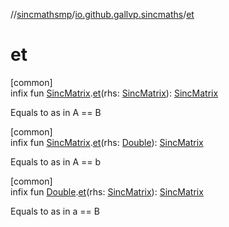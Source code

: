 //[sincmathsmp](../../index.md)/[io.github.gallvp.sincmaths](index.md)/[et](et.md)

# et

[common]\
infix fun [SincMatrix](-sinc-matrix/index.md).[et](et.md)(rhs: [SincMatrix](-sinc-matrix/index.md)): [SincMatrix](-sinc-matrix/index.md)

Equals to as in A == B

[common]\
infix fun [SincMatrix](-sinc-matrix/index.md).[et](et.md)(rhs: [Double](https://kotlinlang.org/api/latest/jvm/stdlib/kotlin/-double/index.html)): [SincMatrix](-sinc-matrix/index.md)

Equals to as in A == b

[common]\
infix fun [Double](https://kotlinlang.org/api/latest/jvm/stdlib/kotlin/-double/index.html).[et](et.md)(rhs: [SincMatrix](-sinc-matrix/index.md)): [SincMatrix](-sinc-matrix/index.md)

Equals to as in a == B
